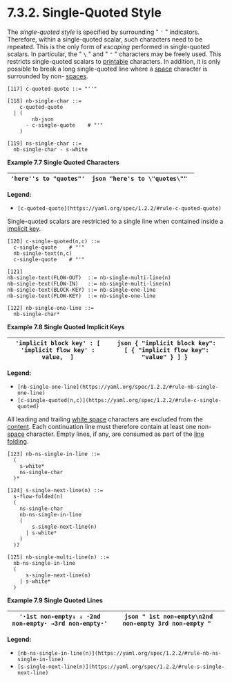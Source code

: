 # 7.3.2. Single-Quoted Style

The *single-quoted style* is specified by surrounding " `'` " indicators. Therefore, within a single-quoted scalar, such characters need to be repeated. This is the only form of *escaping* performed in single-quoted scalars. In particular, the " `\` " and " `"` " characters may be freely used. This restricts single-quoted scalars to [printable](https://yaml.org/spec/1.2.2/#character-set) characters. In addition, it is only possible to break a long single-quoted line where a [space](https://yaml.org/spec/1.2.2/#white-space-characters) character is surrounded by non- [spaces](https://yaml.org/spec/1.2.2/#white-space-characters).

```
[117] c-quoted-quote ::= "''"
```
```
[118] nb-single-char ::=
    c-quoted-quote
  | (
        nb-json
      - c-single-quote    # "'"
    )
```
```
[119] ns-single-char ::=
  nb-single-char - s-white
```

**Example 7.7 Single Quoted Characters**

| ``` 'here''s to "quotes"' ``` | ```json "here's to \"quotes\"" ``` |
| --- | --- |

**Legend:**

- `[c-quoted-quote](https://yaml.org/spec/1.2.2/#rule-c-quoted-quote)`

Single-quoted scalars are restricted to a single line when contained inside a [implicit key](https://yaml.org/spec/1.2.2/#example-single-pair-explicit-entry).

```
[120] c-single-quoted(n,c) ::=
  c-single-quote    # "'"
  nb-single-text(n,c)
  c-single-quote    # "'"
```
```
[121]
nb-single-text(FLOW-OUT)  ::= nb-single-multi-line(n)
nb-single-text(FLOW-IN)   ::= nb-single-multi-line(n)
nb-single-text(BLOCK-KEY) ::= nb-single-one-line
nb-single-text(FLOW-KEY)  ::= nb-single-one-line
```
```
[122] nb-single-one-line ::=
  nb-single-char*
```

**Example 7.8 Single Quoted Implicit Keys**

| ``` 'implicit block key' : [   'implicit flow key' : value,  ] ``` | ```json { "implicit block key":   [ { "implicit flow key": "value" } ] } ``` |
| --- | --- |

**Legend:**

- `[nb-single-one-line](https://yaml.org/spec/1.2.2/#rule-nb-single-one-line)`
- `[c-single-quoted(n,c)](https://yaml.org/spec/1.2.2/#rule-c-single-quoted)`

All leading and trailing [white space](https://yaml.org/spec/1.2.2/#white-space-characters) characters are excluded from the [content](https://yaml.org/spec/1.2.2/#nodes). Each continuation line must therefore contain at least one non- [space](https://yaml.org/spec/1.2.2/#white-space-characters) character. Empty lines, if any, are consumed as part of the [line folding](https://yaml.org/spec/1.2.2/#line-folding).

```
[123] nb-ns-single-in-line ::=
  (
    s-white*
    ns-single-char
  )*
```
```
[124] s-single-next-line(n) ::=
  s-flow-folded(n)
  (
    ns-single-char
    nb-ns-single-in-line
    (
        s-single-next-line(n)
      | s-white*
    )
  )?
```
```
[125] nb-single-multi-line(n) ::=
  nb-ns-single-in-line
  (
      s-single-next-line(n)
    | s-white*
  )
```

**Example 7.9 Single Quoted Lines**

| ``` '·1st non-empty↓ ↓ ·2nd non-empty· →3rd non-empty·' ``` | ```json " 1st non-empty\n2nd non-empty 3rd non-empty " ``` |
| --- | --- |

**Legend:**

- `[nb-ns-single-in-line(n)](https://yaml.org/spec/1.2.2/#rule-nb-ns-single-in-line)`
- `[s-single-next-line(n)](https://yaml.org/spec/1.2.2/#rule-s-single-next-line)`
